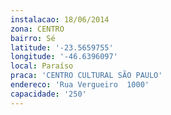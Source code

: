 ```yaml
---
instalacao: 18/06/2014
zona: CENTRO
bairro: Sé
latitude: '-23.5659755'
longitude: '-46.6396097'
local: Paraíso
praca: 'CENTRO CULTURAL SÃO PAULO'
endereco: 'Rua Vergueiro  1000'
capacidade: '250'
---
```

